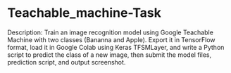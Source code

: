 # Teachable_machine-Task
Description: Train an image recognition model using Google Teachable Machine with two classes (Bananna and Apple). Export it in TensorFlow format, load it in Google Colab using Keras TFSMLayer, and write a Python script to predict the class of a new image, then submit the model files, prediction script, and output screenshot.
